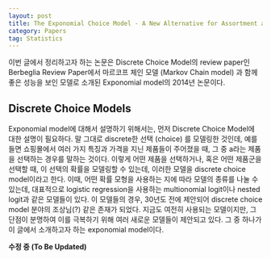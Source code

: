 ```yaml
---
layout: post
title: The Exponomial Choice Model - A New Alternative for Assortment and Price Optimization
category: Papers
tag: Statistics
---
```


이번 글에서 정리하고자 하는 논문은 Discrete Choice Model의 review paper인 Berbeglia Review Paper에서 마르코프 체인 모델 (Markov Chain model) 과 함께 좋은 성능을 보인 모델로 소개된 Exponomial model의 2014년 논문이다.  

## Discrete Choice Models
Exponomial model에 대해서 설명하기 위해서는, 먼저 Discrete Choice Model에 대한 설명이 필요하다. 말 그대로 discrete한 선택 (choice) 를 모델링한 것인데, 예를 들면 쇼핑몰에서 여러 가지 특징과 가격을 지닌 제품들이 주어졌을 때, 그 중 a라는 제품을 선택하는 경우를 말하는 것이다. 이렇게 어떤 제품을 선택하거나, 혹은 어떤 제품군을 선택할 때, 이 선택의 확률을 모델링할 수 있는데, 이러한 모델을 discrete choice model이라고 한다. 이때, 어떤 확률 모형을 사용하는 지에 따라 모델의 종류를 나눌 수 있는데, 대표적으로 logistic regression을 사용하는 multionomial logit이나 nested logit과 같은 모델들이 있다. 이 모델들의 경우, 30년도 전에 제안되어 discrete choice model 분야의 조상님(?) 같은 존재가 되었다. 지금도 여전히 사용되는 모델이지만, 그 단점이 분명하여 이를 극복하기 위해 여러 새로운 모델들이 제안되고 있다. 그 중 하나가 이 글에서 소개하고자 하는 exponomial model이다.  

**수정 중 (To Be Updated)**  
